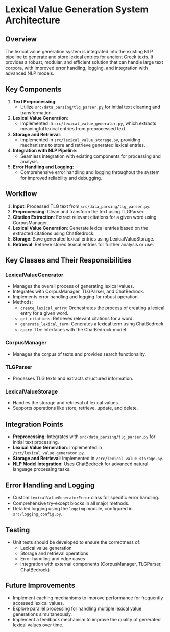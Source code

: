 # Lexical Value Generation System Architecture

## Overview
The lexical value generation system is integrated into the existing NLP pipeline to generate and store lexical entries for ancient Greek texts. It provides a robust, modular, and efficient solution that can handle large text corpora, with improved error handling, logging, and integration with advanced NLP models.

## Key Components
1. **Text Preprocessing**:
   - Utilize `src/data_parsing/tlg_parser.py` for initial text cleaning and transformation.
2. **Lexical Value Generation**:
   - Implemented in `src/lexical_value_generator.py`, which extracts meaningful lexical entries from preprocessed text.
3. **Storage and Retrieval**:
   - Implemented in `src/lexical_value_storage.py`, providing mechanisms to store and retrieve generated lexical entries.
4. **Integration with NLP Pipeline**:
   - Seamless integration with existing components for processing and analysis.
5. **Error Handling and Logging**:
   - Comprehensive error handling and logging throughout the system for improved reliability and debugging.

## Workflow
1. **Input**: Processed TLG text from `src/data_parsing/tlg_parser.py`.
2. **Preprocessing**: Clean and transform the text using TLGParser.
3. **Citation Extraction**: Extract relevant citations for a given word using CorpusManager.
4. **Lexical Value Generation**: Generate lexical entries based on the extracted citations using ChatBedrock.
5. **Storage**: Save generated lexical entries using LexicalValueStorage.
6. **Retrieval**: Retrieve stored lexical entries for further analysis or use.

## Key Classes and Their Responsibilities

### LexicalValueGenerator
- Manages the overall process of generating lexical values.
- Integrates with CorpusManager, TLGParser, and ChatBedrock.
- Implements error handling and logging for robust operation.
- Methods:
  - `create_lexical_entry`: Orchestrates the process of creating a lexical entry for a given word.
  - `get_citations`: Retrieves relevant citations for a word.
  - `generate_lexical_term`: Generates a lexical term using ChatBedrock.
  - `query_llm`: Interfaces with the ChatBedrock model.

### CorpusManager
- Manages the corpus of texts and provides search functionality.

### TLGParser
- Processes TLG texts and extracts structured information.

### LexicalValueStorage
- Handles the storage and retrieval of lexical values.
- Supports operations like store, retrieve, update, and delete.

## Integration Points
- **Preprocessing**: Integrates with `src/data_parsing/tlg_parser.py` for initial text processing.
- **Lexical Value Generation**: Implemented in `/src/lexical_value_generator.py`.
- **Storage and Retrieval**: Implemented in `/src/lexical_value_storage.py`.
- **NLP Model Integration**: Uses ChatBedrock for advanced natural language processing tasks.

## Error Handling and Logging
- Custom `LexicalValueGeneratorError` class for specific error handling.
- Comprehensive try-except blocks in all major methods.
- Detailed logging using the `logging` module, configured in `src/logging_config.py`.

## Testing
- Unit tests should be developed to ensure the correctness of:
  - Lexical value generation
  - Storage and retrieval operations
  - Error handling and edge cases
  - Integration with external components (CorpusManager, TLGParser, ChatBedrock)

## Future Improvements
- Implement caching mechanisms to improve performance for frequently accessed lexical values.
- Explore parallel processing for handling multiple lexical value generations simultaneously.
- Implement a feedback mechanism to improve the quality of generated lexical values over time.
